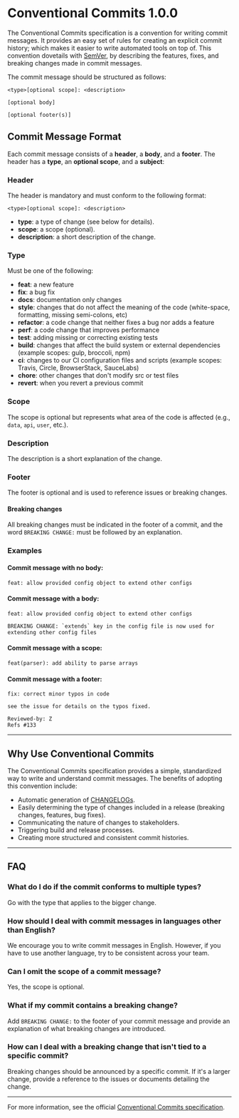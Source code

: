 
# Conventional Commits 1.0.0

The Conventional Commits specification is a convention for writing commit messages. It provides an easy set of rules for creating an explicit commit history; which makes it easier to write automated tools on top of. This convention dovetails with [SemVer](https://semver.org), by describing the features, fixes, and breaking changes made in commit messages.

The commit message should be structured as follows:

```
<type>[optional scope]: <description>

[optional body]

[optional footer(s)]
```

## Commit Message Format

Each commit message consists of a **header**, a **body**, and a **footer**. The header has a **type**, an **optional scope**, and a **subject**:

### Header
The header is mandatory and must conform to the following format:

```
<type>[optional scope]: <description>
```

- **type**: a type of change (see below for details).
- **scope**: a scope (optional).
- **description**: a short description of the change.

### Type
Must be one of the following:

- **feat**: a new feature
- **fix**: a bug fix
- **docs**: documentation only changes
- **style**: changes that do not affect the meaning of the code (white-space, formatting, missing semi-colons, etc)
- **refactor**: a code change that neither fixes a bug nor adds a feature
- **perf**: a code change that improves performance
- **test**: adding missing or correcting existing tests
- **build**: changes that affect the build system or external dependencies (example scopes: gulp, broccoli, npm)
- **ci**: changes to our CI configuration files and scripts (example scopes: Travis, Circle, BrowserStack, SauceLabs)
- **chore**: other changes that don't modify src or test files
- **revert**: when you revert a previous commit

### Scope
The scope is optional but represents what area of the code is affected (e.g., `data`, `api`, `user`, etc.).

### Description
The description is a short explanation of the change.

### Footer
The footer is optional and is used to reference issues or breaking changes.

#### Breaking changes
All breaking changes must be indicated in the footer of a commit, and the word `BREAKING CHANGE:` must be followed by an explanation.

### Examples

#### Commit message with no body:
```
feat: allow provided config object to extend other configs
```

#### Commit message with a body:
```
feat: allow provided config object to extend other configs

BREAKING CHANGE: `extends` key in the config file is now used for extending other config files
```

#### Commit message with a scope:
```
feat(parser): add ability to parse arrays
```

#### Commit message with a footer:
```
fix: correct minor typos in code

see the issue for details on the typos fixed.

Reviewed-by: Z
Refs #133
```

---

## Why Use Conventional Commits

The Conventional Commits specification provides a simple, standardized way to write and understand commit messages. The benefits of adopting this convention include:

- Automatic generation of [CHANGELOGs](https://keepachangelog.com/en/1.0.0/).
- Easily determining the type of changes included in a release (breaking changes, features, bug fixes).
- Communicating the nature of changes to stakeholders.
- Triggering build and release processes.
- Creating more structured and consistent commit histories.

---

## FAQ

### What do I do if the commit conforms to multiple types?
Go with the type that applies to the bigger change.

### How should I deal with commit messages in languages other than English?
We encourage you to write commit messages in English. However, if you have to use another language, try to be consistent across your team.

### Can I omit the scope of a commit message?
Yes, the scope is optional.

### What if my commit contains a breaking change?
Add `BREAKING CHANGE:` to the footer of your commit message and provide an explanation of what breaking changes are introduced.

### How can I deal with a breaking change that isn't tied to a specific commit?
Breaking changes should be announced by a specific commit. If it's a larger change, provide a reference to the issues or documents detailing the change.

---

For more information, see the official [Conventional Commits specification](https://www.conventionalcommits.org).
